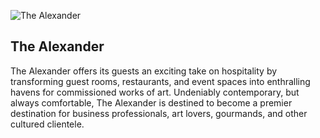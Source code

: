 ![The Alexander](/img/hotel-alexander.png)

## The Alexander

The Alexander offers its guests an exciting take on hospitality by transforming
guest rooms, restaurants, and event spaces into enthralling havens for
commissioned works of art. Undeniably contemporary, but always comfortable, The
Alexander is destined to become a premier destination for business
professionals, art lovers, gourmands, and other cultured clientele. 

